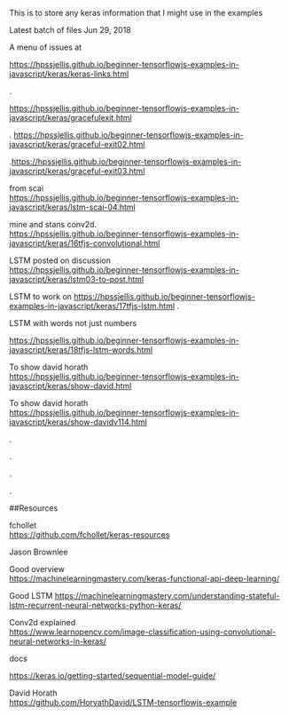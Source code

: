 This is to store any keras information that I might use in the examples

Latest batch of files Jun 29, 2018



A menu of issues at 

https://hpssjellis.github.io/beginner-tensorflowjs-examples-in-javascript/keras/keras-links.html


.


https://hpssjellis.github.io/beginner-tensorflowjs-examples-in-javascript/keras/gracefulexit.html


.
https://hpssjellis.github.io/beginner-tensorflowjs-examples-in-javascript/keras/graceful-exit02.html


.https://hpssjellis.github.io/beginner-tensorflowjs-examples-in-javascript/keras/graceful-exit03.html




from scai  
https://hpssjellis.github.io/beginner-tensorflowjs-examples-in-javascript/keras/lstm-scai-04.html



mine and stans conv2d.   
https://hpssjellis.github.io/beginner-tensorflowjs-examples-in-javascript/keras/16tfjs-convolutional.html




LSTM posted on discussion  
https://hpssjellis.github.io/beginner-tensorflowjs-examples-in-javascript/keras/lstm03-to-post.html


LSTM to work on
https://hpssjellis.github.io/beginner-tensorflowjs-examples-in-javascript/keras/17tfjs-lstm.html
.

LSTM with words not just numbers

https://hpssjellis.github.io/beginner-tensorflowjs-examples-in-javascript/keras/18tfjs-lstm-words.html



To show david horath   
https://hpssjellis.github.io/beginner-tensorflowjs-examples-in-javascript/keras/show-david.html


To show david horath   
https://hpssjellis.github.io/beginner-tensorflowjs-examples-in-javascript/keras/show-davidv114.html






.






.









.









.


































##Resources



fchollet   
https://github.com/fchollet/keras-resources

Jason Brownlee  

Good overview  
https://machinelearningmastery.com/keras-functional-api-deep-learning/

Good LSTM
https://machinelearningmastery.com/understanding-stateful-lstm-recurrent-neural-networks-python-keras/

Conv2d explained  
https://www.learnopencv.com/image-classification-using-convolutional-neural-networks-in-keras/

docs

https://keras.io/getting-started/sequential-model-guide/

David Horath  
https://github.com/HorvathDavid/LSTM-tensorflowjs-example




